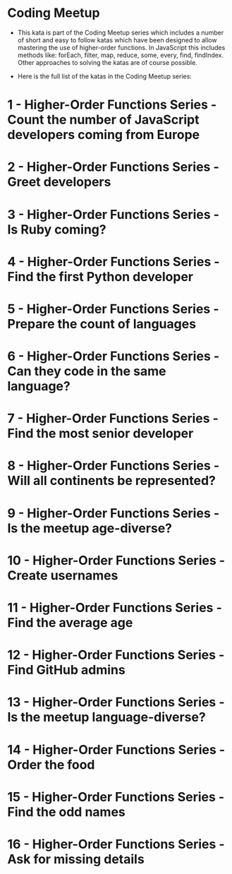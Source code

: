 # Coding Meetup

- This kata is part of the Coding Meetup series which includes a number of short and easy to follow katas which have been designed to allow mastering the use of higher-order functions. In JavaScript this includes methods like: forEach, filter, map, reduce, some, every, find, findIndex. Other approaches to solving the katas are of course possible.

- Here is the full list of the katas in the Coding Meetup series:

# 1 - Higher-Order Functions Series - Count the number of JavaScript developers coming from Europe

# 2 - Higher-Order Functions Series - Greet developers

# 3 - Higher-Order Functions Series - Is Ruby coming?

# 4 - Higher-Order Functions Series - Find the first Python developer

# 5 - Higher-Order Functions Series - Prepare the count of languages

# 6 - Higher-Order Functions Series - Can they code in the same language?

# 7 - Higher-Order Functions Series - Find the most senior developer

# 8 - Higher-Order Functions Series - Will all continents be represented?

# 9 - Higher-Order Functions Series - Is the meetup age-diverse?

# 10 - Higher-Order Functions Series - Create usernames

# 11 - Higher-Order Functions Series - Find the average age

# 12 - Higher-Order Functions Series - Find GitHub admins

# 13 - Higher-Order Functions Series - Is the meetup language-diverse?

# 14 - Higher-Order Functions Series - Order the food

# 15 - Higher-Order Functions Series - Find the odd names

# 16 - Higher-Order Functions Series - Ask for missing details
